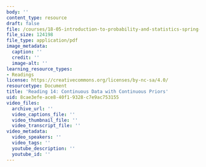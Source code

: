 ```yaml
---
body: ''
content_type: resource
draft: false
file: /courses/18-05-introduction-to-probability-and-statistics-spring-2022/mit18_05_s22_class14-prep.pdf
file_size: 124198
file_type: application/pdf
image_metadata:
  caption: ''
  credit: ''
  image-alt: ''
learning_resource_types:
- Readings
license: https://creativecommons.org/licenses/by-nc-sa/4.0/
resourcetype: Document
title: 'Reading 14: Continuous Data with Continuous Priors'
uid: 8cae3efe-ace8-40f1-9328-c7e9ac753155
video_files:
  archive_url: ''
  video_captions_file: ''
  video_thumbnail_file: ''
  video_transcript_file: ''
video_metadata:
  video_speakers: ''
  video_tags: ''
  youtube_description: ''
  youtube_id: ''
---
```

